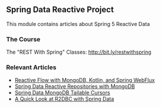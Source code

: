 ## Spring Data Reactive Project

This module contains articles about Spring 5 Reactive Data

### The Course
The "REST With Spring" Classes: http://bit.ly/restwithspring

### Relevant Articles
- [Reactive Flow with MongoDB, Kotlin, and Spring WebFlux](http://www.baeldung.com/kotlin-mongodb-spring-webflux)
- [Spring Data Reactive Repositories with MongoDB](http://www.baeldung.com/spring-data-mongodb-reactive)
- [Spring Data MongoDB Tailable Cursors](https://www.baeldung.com/spring-data-mongodb-tailable-cursors)
- [A Quick Look at R2DBC with Spring Data](https://www.baeldung.com/spring-data-r2dbc)
